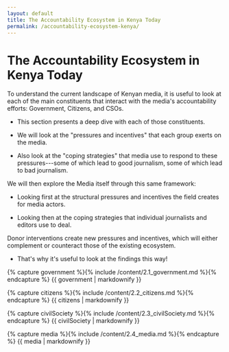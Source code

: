 ```yaml
---
layout: default
title: The Accountability Ecosystem in Kenya Today
permalink: /accountability-ecosystem-kenya/
---
```


# The Accountability Ecosystem in Kenya Today

To understand the current landscape of Kenyan media, it is useful to look at each of the main constituents that interact with the media's accountability efforts: Government, Citizens, and CSOs.

-   This section presents a deep dive with each of those constituents.  

-   We will look at the "pressures and incentives" that each group exerts on the media.

-   Also look at the "coping strategies" that media use to respond to these pressures---some of which lead to good journalism, some of which lead to bad journalism.

We will then explore the Media itself through this same framework:

-   Looking first at the structural pressures and incentives the field creates for media actors.

-   Looking then at the coping strategies that individual journalists and editors use to deal.

Donor interventions create new pressures and incentives, which will either complement or counteract those of the existing ecosystem.

-   That's why it's useful to look at the findings this way!

<div class="fullWidth"></div>

<section id="government">

{% capture government %}{% include /content/2.1_government.md %}{% endcapture %}
  {{ government | markdownify }}

</section>

<div class="fullWidth"></div>

<section id="citizens">

{% capture citizens %}{% include /content/2.2_citizens.md %}{% endcapture %}
  {{ citizens | markdownify }}

</section>

<div class="fullWidth"></div>

<section id="civilSociety">

{% capture civilSociety %}{% include /content/2.3_civilSociety.md %}{% endcapture %}
  {{ civilSociety | markdownify }}

</section>

<div class="fullWidth"></div>

<section id="media">

{% capture media %}{% include /content/2.4_media.md %}{% endcapture %}
  {{ media | markdownify }}

</section>
